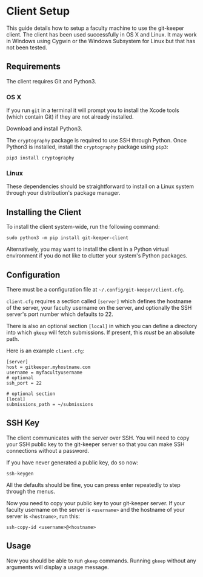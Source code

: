 # Client Setup

This guide details how to setup a faculty machine to use the git-keeper
client. The client has been used successfully in OS X and Linux. It may work
in Windows using Cygwin or the Windows Subsystem for Linux but that has not been tested.

## Requirements

The client requires Git and Python3.

### OS X

If you run `git` in a terminal it will prompt you to install the Xcode tools
(which contain Git) if they are not already installed.

Download and install Python3.

The `cryptography` package is required to use SSH through Python. Once Python3
is installed, install the `cryptography` package using `pip3`:

```
pip3 install cryptography
```

### Linux

These dependencies should be straightforward to install on a Linux system
through your distribution's package manager.

## Installing the Client

To install the client system-wide, run the following command:

    sudo python3 -m pip install git-keeper-client

Alternatively, you may want to install the client in a Python virtual environment if you do not like to clutter your system's Python packages.

## Configuration

There must be a configuration file at `~/.config/git-keeper/client.cfg`.

`client.cfg` requires a section called `[server]` which defines the hostname of
the server, your faculty username on the server, and optionally the SSH
server's port number which defaults to 22.

There is also an optional section `[local]` in which you can define a directory
into which `gkeep` will fetch submissions.  If present, this *must* be an absolute path.

Here is an example `client.cfg`:

```
[server]
host = gitkeeper.myhostname.com
username = myfacultyusername
# optional
ssh_port = 22

# optional section
[local]
submissions_path = ~/submissions
```

## SSH Key

The client communicates with the server over SSH. You will need to copy your
SSH public key to the git-keeper server so that you can make SSH connections
without a password.

If you have never generated a public key, do so now:

```
ssh-keygen
```

All the defaults should be fine, you can press enter repeatedly to step through
the menus.

Now you need to copy your public key to your git-keeper server. If your faculty
username on the server is `<username>` and the hostname of your server is
`<hostname>`, run this:

```
ssh-copy-id <username>@<hostname>
```

## Usage

Now you should be able to run `gkeep` commands. Running `gkeep` without any
arguments will display a usage message.
